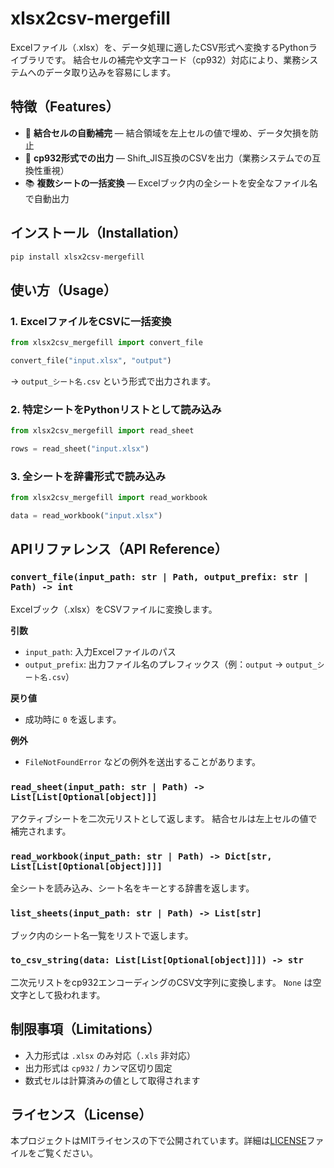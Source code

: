 # xlsx2csv-mergefill

Excelファイル（.xlsx）を、データ処理に適したCSV形式へ変換するPythonライブラリです。
結合セルの補完や文字コード（cp932）対応により、業務システムへのデータ取り込みを容易にします。

## 特徴（Features）

* 🧩 **結合セルの自動補完** — 結合領域を左上セルの値で埋め、データ欠損を防止
* 💾 **cp932形式での出力** — Shift_JIS互換のCSVを出力（業務システムでの互換性重視）
* 📚 **複数シートの一括変換** — Excelブック内の全シートを安全なファイル名で自動出力

## インストール（Installation）

```bash
pip install xlsx2csv-mergefill
```

## 使い方（Usage）

### 1. ExcelファイルをCSVに一括変換

```python
from xlsx2csv_mergefill import convert_file

convert_file("input.xlsx", "output")
```

→ `output_シート名.csv` という形式で出力されます。

### 2. 特定シートをPythonリストとして読み込み

```python
from xlsx2csv_mergefill import read_sheet

rows = read_sheet("input.xlsx")
```

### 3. 全シートを辞書形式で読み込み

```python
from xlsx2csv_mergefill import read_workbook

data = read_workbook("input.xlsx")
```

## APIリファレンス（API Reference）

### `convert_file(input_path: str | Path, output_prefix: str | Path) -> int`

Excelブック（.xlsx）をCSVファイルに変換します。

**引数**

* `input_path`: 入力Excelファイルのパス
* `output_prefix`: 出力ファイル名のプレフィックス（例：`output` → `output_シート名.csv`）

**戻り値**

* 成功時に `0` を返します。

**例外**

* `FileNotFoundError` などの例外を送出することがあります。

### `read_sheet(input_path: str | Path) -> List[List[Optional[object]]]`

アクティブシートを二次元リストとして返します。
結合セルは左上セルの値で補完されます。

### `read_workbook(input_path: str | Path) -> Dict[str, List[List[Optional[object]]]]`

全シートを読み込み、シート名をキーとする辞書を返します。

### `list_sheets(input_path: str | Path) -> List[str]`

ブック内のシート名一覧をリストで返します。

### `to_csv_string(data: List[List[Optional[object]]]) -> str`

二次元リストをcp932エンコーディングのCSV文字列に変換します。
`None` は空文字として扱われます。

## 制限事項（Limitations）

* 入力形式は `.xlsx` のみ対応（`.xls` 非対応）
* 出力形式は `cp932` / カンマ区切り固定
* 数式セルは計算済みの値として取得されます

## ライセンス（License）

本プロジェクトはMITライセンスの下で公開されています。詳細は[LICENSE](LICENSE)ファイルをご覧ください。